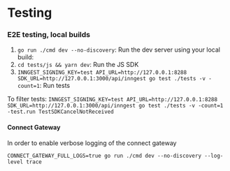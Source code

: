 # Testing

### E2E testing, local builds

1. `go run ./cmd dev --no-discovery`: Run the dev server using your local build:
2. `cd tests/js && yarn dev`: Run the JS SDK
3. `INNGEST_SIGNING_KEY=test API_URL=http://127.0.0.1:8288 SDK_URL=http://127.0.0.1:3000/api/inngest go test ./tests -v -count=1`: Run tests

To filter tests:
`INNGEST_SIGNING_KEY=test API_URL=http://127.0.0.1:8288 SDK_URL=http://127.0.0.1:3000/api/inngest go test ./tests -v -count=1 -test.run TestSDKCancelNotReceived`


#### Connect Gateway
In order to enable verbose logging of the connect gateway

```
CONNECT_GATEWAY_FULL_LOGS=true go run ./cmd dev --no-discovery --log-level trace
```
